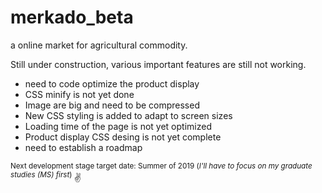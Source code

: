 # merkado_beta

a online market for agricultural commodity.  

Still under construction, various important features are still not working. 
 - need to code optimize the product display
 - CSS minify is not yet done
 - Image are big and need to be compressed
 - New CSS styling is added to adapt to screen sizes
 - Loading time of the page is not yet optimized
 - Product display CSS desing is not yet complete
 - need to establish a roadmap
 
 
<sup> Next development stage target date: Summer of 2019 (*I'll have to focus on my graduate studies (MS) first*) </sup> ✌️
